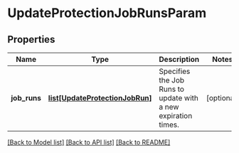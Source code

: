 # UpdateProtectionJobRunsParam

## Properties
Name | Type | Description | Notes
------------ | ------------- | ------------- | -------------
**job_runs** | [**list[UpdateProtectionJobRun]**](UpdateProtectionJobRun.md) | Specifies the Job Runs to update with a new expiration times. | [optional] 

[[Back to Model list]](../README.md#documentation-for-models) [[Back to API list]](../README.md#documentation-for-api-endpoints) [[Back to README]](../README.md)


